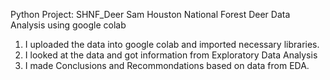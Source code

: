 Python Project: SHNF_Deer
Sam Houston National Forest Deer Data Analysis using google colab

1. I uploaded the data into google colab and imported necessary libraries.
2. I looked at the data and got information from Exploratory Data Analysis
3. I made Conclusions and Recommondations based on data from EDA.

